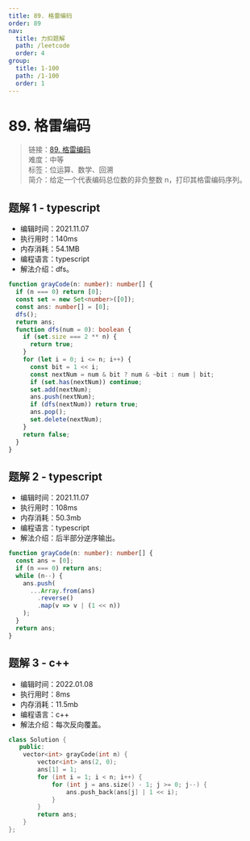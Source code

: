 ```yaml
---
title: 89. 格雷编码
order: 89
nav:
  title: 力扣题解
  path: /leetcode
  order: 4
group:
  title: 1-100
  path: /1-100
  order: 1
---
```


# 89. 格雷编码

> 链接：[89. 格雷编码](https://leetcode-cn.com/problems/gray-code/)  
> 难度：中等  
> 标签：位运算、数学、回溯  
> 简介：给定一个代表编码总位数的非负整数 n，打印其格雷编码序列。

## 题解 1 - typescript

- 编辑时间：2021.11.07
- 执行用时：140ms
- 内存消耗：54.1MB
- 编程语言：typescript
- 解法介绍：dfs。

```typescript
function grayCode(n: number): number[] {
  if (n === 0) return [0];
  const set = new Set<number>([0]);
  const ans: number[] = [0];
  dfs();
  return ans;
  function dfs(num = 0): boolean {
    if (set.size === 2 ** n) {
      return true;
    }
    for (let i = 0; i <= n; i++) {
      const bit = 1 << i;
      const nextNum = num & bit ? num & ~bit : num | bit;
      if (set.has(nextNum)) continue;
      set.add(nextNum);
      ans.push(nextNum);
      if (dfs(nextNum)) return true;
      ans.pop();
      set.delete(nextNum);
    }
    return false;
  }
}
```

## 题解 2 - typescript

- 编辑时间：2021.11.07
- 执行用时：108ms
- 内存消耗：50.3mb
- 编程语言：typescript
- 解法介绍：后半部分逆序输出。

```typescript
function grayCode(n: number): number[] {
  const ans = [0];
  if (n === 0) return ans;
  while (n--) {
    ans.push(
      ...Array.from(ans)
        .reverse()
        .map(v => v | (1 << n))
    );
  }
  return ans;
}
```

## 题解 3 - c++

- 编辑时间：2022.01.08
- 执行用时：8ms
- 内存消耗：11.5mb
- 编程语言：c++
- 解法介绍：每次反向覆盖。

```c++
class Solution {
   public:
    vector<int> grayCode(int n) {
        vector<int> ans(2, 0);
        ans[1] = 1;
        for (int i = 1; i < n; i++) {
            for (int j = ans.size() - 1; j >= 0; j--) {
                ans.push_back(ans[j] | 1 << i);
            }
        }
        return ans;
    }
};
```
